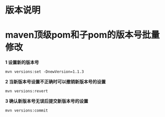 # 版本说明

# maven顶级pom和子pom的版本号批量修改

**1 设置新的版本号**

```
mvn versions:set -DnewVersion=1.1.3
```


**2 当新版本号设置不正确时可以撤销新版本号的设置**

```
mvn versions:revert
```

 

**3 确认新版本号无误后提交新版本号的设置**

```
mvn versions:commit
```
